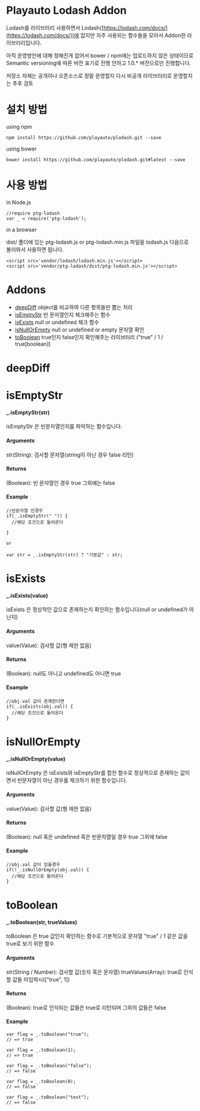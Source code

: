 # Playauto Lodash Addon #

Lodash를 라이브러리 사용하면서 Lodash([https://lodash.com/docs/](https://lodash.com/docs/))에 없지만 자주 사용되는
함수들을 모아서 Addon한 라이브러리입니다.

아직 운영방안에 대해 정해진게 없어서 bower / npm에는 업로드하지 않은 상태이므로
Semantic versioning에 따른 버전 표기로 진행 안하고
1.0.* 버전으로만 진행합니다.

저장소 자체는 공개이나 오픈소스로 정말 운영할지 다시 비공개 라이브러리로 운영할지는 추후 검토

# 설치 방법 #

using npm

```
npm install https://github.com/playauto/plodash.git --save
```

using bower

```
bower install https://github.com/playauto/plodash.git#latest --save
```

# 사용 방법 #

in Node.js

```
//require ptg-lodash
var _ = require('ptg-lodash');
```

in a browser

dist/ 폴더에 있는 ptg-lodash.js or ptg-lodash.min.js 파일을 
lodash.js 다음으로 불러와서 사용하면 됩니다.

```
<script src='vendor/lodash/lodash.min.js'></script>
<script src='vendor/ptg-lodash/dist/ptg-lodash.min.js'></script>
```

# Addons #

- [deepDiff](#deepdiff) object를 비교하여 다른 항목들만 뽑는 처리
- [isEmptyStr](#isemptystr) 빈 문자열인지 체크해주는 함수
- [isExists](#isexists) null or undefined 체크 함수
- [isNullOrEmpty](#isnullorempty) null or undefined or empty 문자열 확인
- [toBoolean](#toboolean) true인지 false인지 확인해주는 라이브러리 ("true" / 1 / true[boolean])

# deepDiff #

# isEmptyStr #
#### _.isEmptyStr(str) ####

isEmptyStr 은 빈문자열인지를 파악하는 함수입니다.

#### Arguments ####
str(String): 검사할 문자열(string이 아닌 경우 false 리턴)

#### Returns ####
(Boolean): 빈 문자열인 경우 true 그외에는 false

#### Example ####

```
//빈문자열 인경우
if(_.isEmptyStr(" ")) {
  //해당 조건으로 들어온다
  
}

or

var str = _.isEmptyStr(str) ? "기본값" : str;
```

# isExists #
#### _.isExists(value) ####

isExists 은 정상적인 값으로 존재하는지 확인하는 함수입니다(null or undefined가 아닌지)

#### Arguments ####
value(Value): 검사할 값(형 제한 없음)

#### Returns ####
(Boolean): null도 아니고 undefined도 아니면 true

#### Example ####

```
//obj.val 값이 존재한다면
if(_.isExists(obj.val)) {
  //해당 조건으로 들어온다
}
```


# isNullOrEmpty #
#### _.isNullOrEmpty(value) ####

isNullOrEmpty 은 isExists와 isEmptyStr를 합친 함수로
정상적으로 존재하는 값이면서 빈문자열이 아닌 경우를 체크하기 위한 함수입니다.

#### Arguments ####
value(Value): 검사할 값(형 제한 없음)

#### Returns ####
(Boolean): null 혹은 undefined 혹은 빈문자열일 경우 true 그외에 false

#### Example ####

```
//obj.val 값이 있을경우
if(!_.isNullOrEmpty(obj.val)) {
  //해당 조건으로 들어온다
}
```

# toBoolean #
#### _.toBoolean(str, trueValues) ####

toBoolean 은 true 값인지 확인하는 함수로
기본적으로 문자열 "true" / 1 같은 값을 true로 보기 위한 함수

#### Arguments ####
str(String / Number): 검사할 값(숫자 혹은 문자열)
trueValues(Array): true로 인식할 값들 미입력시(["true", 1])

#### Returns ####
(Boolean): true로 인식되는 값들은 true로 리턴되며 그외의 값들은 false

#### Example ####

```
var flag = _.toBoolean("true");
// => true

var flag = _.toBoolean(1);
// => true

var flag = _.toBoolean("false");
// => false

var flag = _.toBoolean(0);
// => false

var flag = _.toBoolean("test");
// => false
```